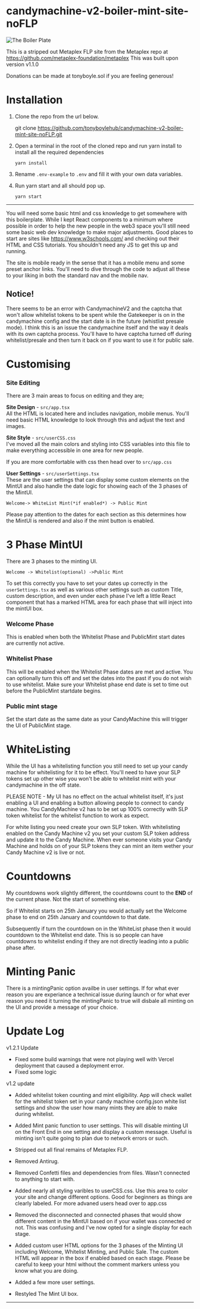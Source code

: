 # candymachine-v2-boiler-mint-site-noFLP

![The Boiler Plate](https://github.com/tonyboylehub/candymachine-v2-boiler-mint-site-noFLP/blob/228e97fc6935153fefcf4f3033b0686f852a9e44/doc-resources/The-Boiler-Plate.png)

This is a stripped out Metaplex FLP site from the Metaplex repo at https://github.com/metaplex-foundation/metaplex
This was built upon version v1.1.0

Donations can be made at tonyboyle.sol if you are feeling generous!


# Installation

1. Clone the repo from the url below.

	git clone https://github.com/tonyboylehub/candymachine-v2-boiler-mint-site-noFLP.git

2. Open a terminal in the root of the cloned repo and run yarn install to install all the required dependencies

	```yarn install```

3. Rename `.env-example` to `.env` and fill it with your own data variables.


4. Run yarn start and all should pop up.

	```yarn start```

---

You will need some basic html and css knowledge to get somewhere with this boilerplate. While I kept React components to a minimum where possible in order to help the new people in the web3 space you'll still need some basic web dev knowledge to make major adjustments. Good places to start are sites like https://www.w3schools.com/ and checking out their HTML and CSS tutorials. You shouldn't need any JS to get this up and running.

The site is mobile ready in the sense that it has a mobile menu and some preset anchor links. You'll need to dive through the code to adjust all these to your liking in both the standard nav and the mobile nav.

## Notice!
There seems to be an error with CandymachineV2 and the captcha that won't allow whitelist tokens to be spent while the Gatekeeper is on in the candymachine config and the start date is in the future (whistlist presale mode). I think this is an issue the candymachine itself and the way it deals with its own captcha process. You'll have to have captcha turned off during whitelist/presale and then turn it back on if you want to use it for public sale.


# Customising

### Site Editing
There are 3 main areas to focus on editing and they are;

 **Site Design** - `src/app.tsx`<br/>
All the HTML is located here and includes navigation, mobile menus. You'll need basic HTML knowledge to look through this and adjust the text and images.

**Site Style** - `src/userCSS.css`<br/>
I've moved all the main colors and styling into CSS variables into this file to make everything accessible in one area for new people.

If you are more comfortable with css then head over to `src/app.css` 

 **User Settings** - `src/userSettings.tsx`<br/>
These are the user settings that can display some custom elements on the MintUI and also handle the date logic for showing each of the 3 phases of the MintUI.

	Welcome-> WhiteList Mint(*if enabled*) -> Public Mint

Please pay attention to the dates for each section as this determines how the MintUI is rendered and also if the mint button is enabled.

# 3 Phase MintUI
There are 3 phases to the minting UI.

``Welcome -> Whitelist(optional) ->Public Mint``

To set this correctly you have to set your dates up correctly in the `userSettings.tsx` as well as various other settings such as custom Title, custom description, and even under each phase I've left a little React component that has a marked HTML area for each phase that will inject into the mintUI box.

### Welcome Phase
This is enabled when both the Whitelist Phase and PublicMint start dates are currently not active.

### Whitelist Phase
This will be enabled when the Whitelist Phase dates are met and active. You can optionally turn this off and set the dates into the past if you do not wish to use whitelist. Make sure your Whitelist phase end date is set to time out before the PublicMint startdate begins.

### Public mint stage
Set the start date as the same date as your CandyMachine this will trigger the UI of PublicMint stage.

# WhiteListing
While the UI has a whitelisting function you still need to set up your candy machine for whitelisting for it to be effect. You'll need to have your SLP tokens set up other wise you won't be able to whitelist mint with your candymachine in the off state.

PLEASE NOTE - My UI has no effect on the actual whitelist itself, it's just enabling a UI and enabling a button allowing people to connect to candy machine. You CandyMachine v2 has to be set up 100% correctly with SLP token whitelist for the whitelist function to work as expect.

For white listing you need create your own SLP token. With whitelisting enabled on the Candy Machine v2 you set your custom SLP token address and update it to the Candy Machine. When ever someone visits your Candy Machine and holds on of your SLP tokens they can mint an item wether your Candy Machine v2 is live or not.

# Countdowns
My countdowns work slightly different, the countdowns count to the **END** of the current phase. Not the start of something else.

So if Whitelist starts on 25th January you would actually set the Welcome phase to end on 25th January and countdown to that date.

Subsequently if turn the countdown on in the WhiteList phase then it would countdown to the Whitelist end date. This is so people can have countdowns to whitelist ending if they are not directly leading into a public phase after.

# Minting Panic
There is a mintingPanic option availbe in user settings. If for what ever reason you are experiance a technical issue during launch or for what ever reason you need it turning the mintingPanic to true will disbale all minting on the UI and provide a message of your choice.

# Update Log

v1.2.1 Update
- Fixed some build warnings that were not playing well with Vercel deployment that caused a deployment error.
- Fixed some logic

v1.2 update

- Added whitelist token counting and mint eligibility. App will check wallet for the whitelist token set in your candy machine config.json white list settings and show the user how many mints they are able to make during whitelist.

- Added Mint panic function to user settings. 
This will disable minting UI on the Front End in one setting and display a custom message. Useful is minting isn't quite going to plan due to network errors or such.

- Stripped out all final remains of Metaplex FLP.

- Removed Antirug.

- Removed Confetti files and dependencies from files. Wasn't connected to anything to start with.

- Added nearly all styling varibles to userCSS.css.
Use this area to color your site and change different options. Good for beginners as things are clearly labeled.
For more advaned users head over to app.css

- Removed the disconnected and connected phases that would show different content in the MintUI based on if your wallet was connected or not. This was confusing and I've now opted for a single display for each stage.

- Added custom user HTML options for the 3 phases of the Minting UI including Welcome, Whitelist Minting, and Public Sale. The custom HTML will appear in the box if enabled based on each stage. Please be careful to keep your html without the comment markers unless you know what you are doing.

- Added a few more user settings.

- Restyled The Mint UI box.
---


